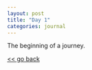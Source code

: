 ```yaml
---
layout: post
title: "Day 1"
categories: journal
---
```


The beginning of a journey.

[<< go back](https://th3ph1l0s0ph3r.github.io/)